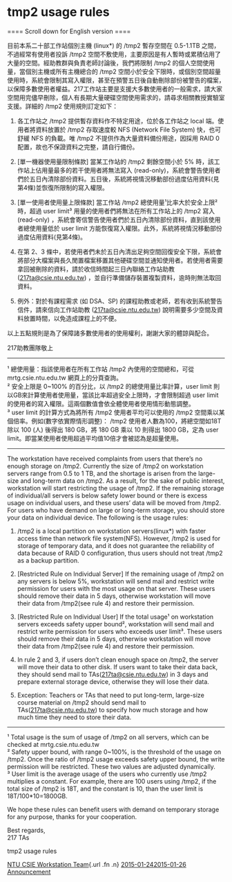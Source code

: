 # tmp2 usage rules

==== Scroll down for English version ====

目前本系二十部工作站個別主機 (linux\*) 的 /tmp2 暫存空間在 0.5-1.1TB
之間，不過經常有使用者投訴 /tmp2
空間不敷使用，主要原因是有人暫時或累積佔用了大量的空間。經助教群與負責老師討論後，我們將限制
/tmp2 的個人空間使用量，當個別主機或所有主機總合的 /tmp2
空間小於安全下限時，或個別空間超量使用時，系統會限制其寫入權限，甚至在預警五日後自動刪除部份被警告的檔案，以保障多數使用者權益。217工作站主要是支援大多數使用者的一般需求，請大家空間用完儘早刪除，個人有長期大量硬碟空間使用需求的，請尋求相關教授實驗室支援。詳細的
/tmp2 使用規則訂定如下：  
<span id="more-677"></span>

1.  各工作站之 /tmp2 提供暫存資料作不特定用途，位於各工作站之 local
    端。使用者將資料放置於 /tmp2 存取速度較 NFS (Network File System)
    快，也可舒緩 NFS 的負載。唯 /tmp2 不提供作為大量資料備份用途，因採用
    RAID 0 配置，故也不保證資料之完整，請自行備份。
2.  \[單一機器使用量限制條款\] 當某工作站的 /tmp2 剩餘空間小於 5%
    時，該工作站上佔用量最多的若干使用者將無法寫入
    (read-only)，系統會警告使用者們於五日內清除部份資料。五日後，系統將視情況移動部份過度佔用資料(見第4條)並恢復所限制的寫入權限。

3.  \[單一使用者使用量上限條款\] 當工作站 /tmp2
    總使用量¹比率大於安全上限²時，超過 user limit³
    用量的使用者們將無法在所有工作站上的 /tmp2 寫入 (read-only)
    ，系統會寄信警告使用者們於五日內清除部份資料，直到該使用者總使用量低於
    user limit
    方能恢復寫入權限。此外，系統將視情況移動部份過度佔用資料(見第4條)。

4.  在第 2、3
    條中，若使用者們未於五日內清出足夠空間回復安全下限，系統會將部分大檔案與長久閒置檔案移置其他硬碟空間並通知使用者。若使用者需要拿回被刪除的資料，請於收信時間起三日內聯絡工作站助教
    (217ta@csie.ntu.edu.tw)
    ，並自行準備儲存裝置複製資料，逾時則無法取回資料。

5.  例外：對於有課程需求 (如 DSA、SP)
    的課程助教或老師，若有收到系統警告信件，請來信向工作站助教
    (217ta@csie.ntu.edu.tw)
    說明需要多少空間及資料放置時間，以免造成課程上的不便。

以上五點規則是為了保障諸多數使用者的使用權利，謝謝大家的體諒與配合。

217助教團隊敬上

------------------------------------------------------------------------

¹ 總使用量：指該使用者在所有工作站 /tmp2 內使用的空間總和，可從
mrtg.csie.ntu.edu.tw 網頁上的分頁查詢。  
² 安全上限是 0~100% 的百分比，以 /tmp2 的總使用量比率計算，user limit
則以GB來計算使用者使用量，當該比率超過安全上限時，才會限制超過 user
limit 的使用者的寫入權限。這兩個數值會依全體使用者使用情形動態調整。  
³ user limit 的計算方式為將所有 /tmp2 使用者平均可以使用的 /tmp2
空間乘以某個倍率。例如(數字依實際情形調整)： /tmp2
使用者人數為100，將總空間如18T 除以 100 (人) 後得出 180 GB，將 180 GB
乘以 10 則得出 1800 GB，定為 user
limit。即當某使用者使用超過平均值10倍才會被認為是超量使用。

------------------------------------------------------------------------

The workstation have received complaints from users that there’s no
enough storage on /tmp2. Currently the size of /tmp2 on workstation
servers range from 0.5 to 1 TB, and the shortage is arisen from the
large-size and long-term data on /tmp2. As a result, for the sake of
public interest, workstation will start restricting the usage of /tmp2.
If the remaining storage of individual/all servers is below safety lower
bound or there is excess usage on individual users, and these users’
data will be moved from /tmp2. For users who have demand on large or
long-term storage, you should store your data on individual device. The
following is the usage rules:

1.  /tmp2 is a local partition on workstation servers(linux\*) with
    faster access time than network file system(NFS). However, /tmp2 is
    used for storage of temporary data, and it does not guarantee the
    reliability of data because of RAID 0 configuration, thus users
    should not treat /tmp2 as a backup partition.
2.  \[Restricted Rule on Individual Server\] If the remaining usage of
    /tmp2 on any servers is below 5%, workstation will send mail and
    restrict write permission for users with the most usage on that
    server. These users should remove their data in 5 days, otherwise
    workstation will move their data from /tmp2(see rule 4) and restore
    their permission.

3.  \[Restricted Rule on Individual User\] If the total usage¹ on
    workstation servers exceeds safety upper bound², workstation will
    send mail and restrict write permission for users who exceeds user
    limit³. These users should remove their data in 5 days, otherwise
    workstation will move their data from /tmp2(see rule 4) and restore
    their permission.

4.  In rule 2 and 3, if users don’t clean enough space on /tmp2, the
    server will move their data to other disk. If users want to take
    their data back, they should send mail to TAs(217ta@csie.ntu.edu.tw)
    in 3 days and prepare external storage device, otherwise they will
    lose their data.

5.  Exception: Teachers or TAs that need to put long-term, large-size
    course material on /tmp2 should send mail to
    TAs(217ta@csie.ntu.edu.tw) to specify how much storage and how much
    time they need to store their data.

------------------------------------------------------------------------

¹ Total usage is the sum of usage of /tmp2 on all servers, which can be
checked at mrtg.csie.ntu.edu.tw  
² Safety upper bound, with range 0~100%, is the threshold of the usage
on /tmp2. Once the ratio of /tmp2 usage exceeds safety upper bound, the
write permission will be restricted. These two values are adjusted
dynamically.  
³ User limit is the average usage of the users who currently use /tmp2
multiplies a constant. For example, there are 100 users using /tmp2, if
the total size of /tmp2 is 18T, and the constant is 10, than the user
limit is 18T/100\*10=1800GB.

We hope these rules can benefit users with demand on temporary storage
for any purpose, thanks for your cooperation.

Best regards,  
217 TAs

<span class="entry-title">tmp2 usage rules</span>

<span class="by-author author vcard">[NTU CSIE Workstation
Team](https://wslab.csie.ntu.edu.tw/author/ta217/){.url .fn .n}</span>
<span
class="date">[2015-01-242015-01-26](https://wslab.csie.ntu.edu.tw/2015/01/tmp2-usage-rules/ "4:38 PM")</span>
<span
class="category">[Announcement](https://wslab.csie.ntu.edu.tw/category/announcement/)</span>
